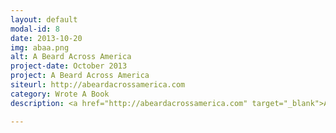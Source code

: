 ```yaml
---
layout: default
modal-id: 8
date: 2013-10-20
img: abaa.png
alt: A Beard Across America
project-date: October 2013
project: A Beard Across America
siteurl: http://abeardacrossamerica.com
category: Wrote A Book
description: <a href="http://abeardacrossamerica.com" target="_blank">A Beard Across America</a> is filled with inspiring and motivating stories that capture Beard's road-trip across America. Compiled of stories written to help readers look at something “impossible” and redefine it as not only achievable, but achievable a lot quicker than expected.

---
```


